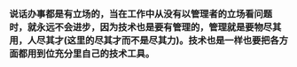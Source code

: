 ### 说话办事都是有立场的，当在工作中从没有以管理者的立场看问题时，就永远不会进步，因为技术也是要有管理的，管理就是要物尽其用，人尽其才(这里的尽其才而不是尽其力)。技术也是一样也要把各方面都用到位充分里自己的技术工具。